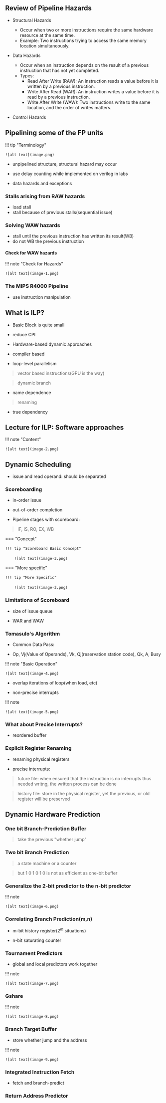 ## Review of Pipeline Hazards

* Structural Hazards
  * Occur when two or more instructions require the same hardware resource at the same time.
  * Example: Two instructions trying to access the same memory location simultaneously.

* Data Hazards
    * Occur when an instruction depends on the result of a previous instruction that has not yet completed.
    * Types:
        * Read After Write (RAW): An instruction reads a value before it is written by a previous instruction.
        * Write After Read (WAR): An instruction writes a value before it is read by a previous instruction.
        * Write After Write (WAW): Two instructions write to the same location, and the order of writes matters.

* Control Hazards


## Pipelining some of the FP units

!!! tip "Terminology"

    ![alt text](image.png)


* unpipelined structure, structural hazard may occur

* use delay counting while implemented on verilog in labs

* data hazards and exceptions

### Stalls arising from RAW hazards

* load stall
* stall because of previous stalls(sequential issue)

### Solving WAW hazards

* stall until the previous instruction has written its result(WB)
* do not WB the previous instruction

#### Check for WAW hazards

!!! note "Check for Hazards"

    ![alt text](image-1.png)

### The MIPS R4000 Pipeline

* use instruction manipulation

## What is ILP?

* Basic Block is quite small

* reduce CPI

* Hardware-based dynamic approaches

* compiler based

* loop-level parallelism

> vector based instructions(GPU is the way)

> dynamic branch

* name dependence

> renaming

* true dependency


## Lecture for ILP: Software approaches

!!! note "Content"

    ![alt text](image-2.png)



## Dynamic Scheduling

* issue and read operand: should be separated

### Scoreboarding

* in-order issue
* out-of-order completion

* Pipeline stages with scoreboard:

> IF, IS, RO, EX, WB

=== "Concept"

    !!! tip "Scoreboard Basic Concept"

        ![alt text](image-3.png)


=== "More specific"

    !!! tip "More Specific"

        ![alt text](image-3.png)
        


### Limitations of Scoreboard

* size of issue queue

* WAR and WAW

### Tomasulo's Algorithm

* Common Data Pass:

* Op, Vj(Value of Operands), Vk, Qj(reservation station code), Qk, A, Busy

!!! note "Basic Operation"

    ![alt text](image-4.png)


* overlap iterations of loop(when load, etc)

* non-precise interrupts

!!! note

    ![alt text](image-5.png)


### What about Precise Interrupts?

* reordered buffer

### Explicit Register Renaming

* renaming physical registers

* precise interrupts: 

> future file: when ensured that the instruction is no interrupts thus needed writng, the written process can be done

> history file: store in the physical register, yet the previous, or old register will be preserved


## Dynamic Hardware Prediction

### One bit Branch-Prediction Buffer

> take the previous "whether jump"

### Two bit Branch Prediction

> a state machine or a counter

> but 1 0 1 0 1 0 is not as efficient as one-bit buffer

### Generalize the 2-bit predictor to the n-bit predictor

!!! note

    ![alt text](image-6.png)



### Correlating Branch Prediction(m,n)

* m-bit history register($2^m$ situations)

* n-bit saturating counter


### Tournament Predictors

* global and local predictors work together

!!! note
 
    ![alt text](image-7.png)



### Gshare

!!! note 

    ![alt text](image-8.png)


### Branch Target Buffer

* store whether jump and the address

!!! note

    ![alt text](image-9.png)

### Integrated Instruction Fetch

* fetch and branch-predict

### Return Address Predictor








